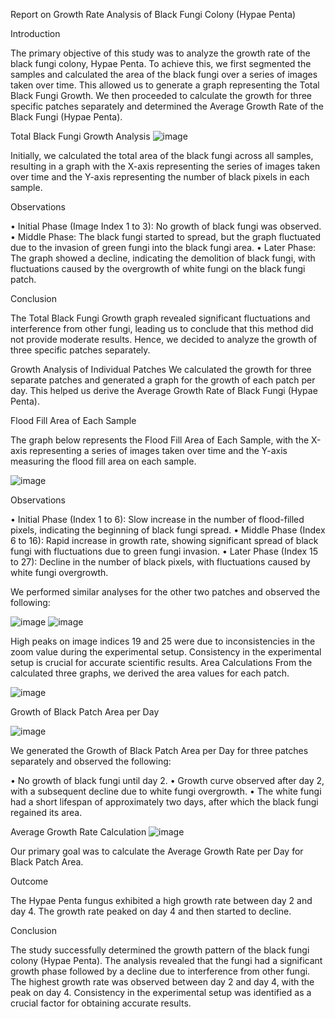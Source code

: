 Report on Growth Rate Analysis of Black Fungi Colony (Hypae Penta)


Introduction

The primary objective of this study was to analyze the growth rate of the black fungi colony, Hypae Penta. To achieve this, we first segmented the samples and calculated the area of the black fungi over a series of images taken over time. This allowed us to generate a graph representing the Total Black Fungi Growth. We then proceeded to calculate the growth for three specific patches separately and determined the Average Growth Rate of the Black Fungi (Hypae Penta).

Total Black Fungi Growth Analysis
![image](https://github.com/user-attachments/assets/cd6960cd-fdad-4a0d-8633-9349248052fc)


Initially, we calculated the total area of the black fungi across all samples, resulting in a graph with the X-axis representing the series of images taken over time and the Y-axis representing the number of black pixels in each sample.

Observations

•	Initial Phase (Image Index 1 to 3): No growth of black fungi was observed.
•	Middle Phase: The black fungi started to spread, but the graph fluctuated due to the invasion of green fungi into the black fungi area.
•	Later Phase: The graph showed a decline, indicating the demolition of black fungi, with fluctuations caused by the overgrowth of white fungi on the black fungi patch.

Conclusion

The Total Black Fungi Growth graph revealed significant fluctuations and interference from other fungi, leading us to conclude that this method did not provide moderate results. Hence, we decided to analyze the growth of three specific patches separately.

Growth Analysis of Individual Patches
We calculated the growth for three separate patches and generated a graph for the growth of each patch per day. This helped us derive the Average Growth Rate of Black Fungi (Hypae Penta).

Flood Fill Area of Each Sample

The graph below represents the Flood Fill Area of Each Sample, with the X-axis representing a series of images taken over time and the Y-axis measuring the flood fill area on each sample.

![image](https://github.com/user-attachments/assets/d173af53-33ba-4127-8685-7e14a613c3d2)


Observations

•	Initial Phase (Index 1 to 6): Slow increase in the number of flood-filled pixels, indicating the beginning of black fungi spread.
•	Middle Phase (Index 6 to 16): Rapid increase in growth rate, showing significant spread of black fungi with fluctuations due to green fungi invasion.
•	Later Phase (Index 15 to 27): Decline in the number of black pixels, with fluctuations caused by white fungi overgrowth.

We performed similar analyses for the other two patches and observed the following:

![image](https://github.com/user-attachments/assets/250d24bc-c315-49bd-8b46-99c110f63960)
![image](https://github.com/user-attachments/assets/6f8ef7b9-c13c-4561-908e-76486cdd1bf3)



High peaks on image indices 19 and 25 were due to inconsistencies in the zoom value during the experimental setup.
Consistency in the experimental setup is crucial for accurate scientific results.
Area Calculations
From the calculated three graphs, we derived the area values for each patch.

![image](https://github.com/user-attachments/assets/98e10e94-35ca-48cd-89f0-322ee9ace2c2)


Growth of Black Patch Area per Day

![image](https://github.com/user-attachments/assets/4ed9a201-8a7d-47cd-bf4f-a8f711db380e)


We generated the Growth of Black Patch Area per Day for three patches separately and observed the following:

•	No growth of black fungi until day 2.
•	Growth curve observed after day 2, with a subsequent decline due to white fungi overgrowth.
•	The white fungi had a short lifespan of approximately two days, after which the black fungi regained its area.

Average Growth Rate Calculation
![image](https://github.com/user-attachments/assets/3e5b1dea-67c8-43c5-a1da-cf5ba2400ff7)


Our primary goal was to calculate the Average Growth Rate per Day for Black Patch Area.

Outcome

The Hypae Penta fungus exhibited a high growth rate between day 2 and day 4.
The growth rate peaked on day 4 and then started to decline.

Conclusion

The study successfully determined the growth pattern of the black fungi colony (Hypae Penta). The analysis revealed that the fungi had a significant growth phase followed by a decline due to interference from other fungi. The highest growth rate was observed between day 2 and day 4, with the peak on day 4. Consistency in the experimental setup was identified as a crucial factor for obtaining accurate results.

